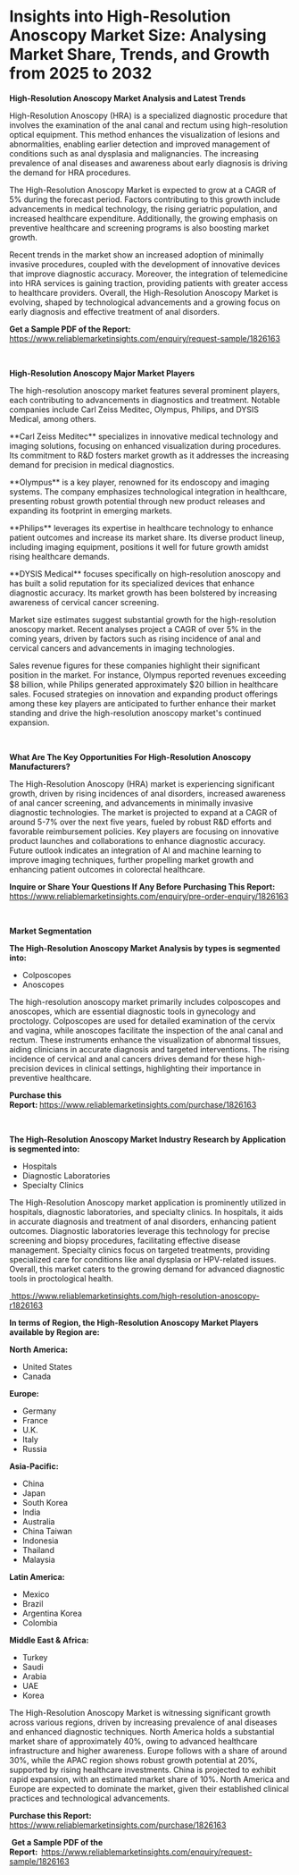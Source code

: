 <p><h1>Insights into High-Resolution Anoscopy Market Size: Analysing Market Share, Trends, and Growth from 2025 to 2032</h1></p><p><strong>High-Resolution Anoscopy Market Analysis and Latest Trends</strong></p>
<p><p>High-Resolution Anoscopy (HRA) is a specialized diagnostic procedure that involves the examination of the anal canal and rectum using high-resolution optical equipment. This method enhances the visualization of lesions and abnormalities, enabling earlier detection and improved management of conditions such as anal dysplasia and malignancies. The increasing prevalence of anal diseases and awareness about early diagnosis is driving the demand for HRA procedures.</p><p>The High-Resolution Anoscopy Market is expected to grow at a CAGR of 5% during the forecast period. Factors contributing to this growth include advancements in medical technology, the rising geriatric population, and increased healthcare expenditure. Additionally, the growing emphasis on preventive healthcare and screening programs is also boosting market growth. </p><p>Recent trends in the market show an increased adoption of minimally invasive procedures, coupled with the development of innovative devices that improve diagnostic accuracy. Moreover, the integration of telemedicine into HRA services is gaining traction, providing patients with greater access to healthcare providers. Overall, the High-Resolution Anoscopy Market is evolving, shaped by technological advancements and a growing focus on early diagnosis and effective treatment of anal disorders.</p></p>
<p><strong>Get a Sample PDF of the Report:&nbsp;</strong> <a href="https://www.reliablemarketinsights.com/enquiry/request-sample/1826163?utm_campaign=3295&utm_medium=2&utm_source=Github&utm_content=ia&utm_term=14042025&utm_id=high-resolution-anoscopy">https://www.reliablemarketinsights.com/enquiry/request-sample/1826163</a></p>
<p>&nbsp;</p>
<p><strong>High-Resolution Anoscopy Major Market Players</strong></p>
<p><p>The high-resolution anoscopy market features several prominent players, each contributing to advancements in diagnostics and treatment. Notable companies include Carl Zeiss Meditec, Olympus, Philips, and DYSIS Medical, among others.</p><p>**Carl Zeiss Meditec** specializes in innovative medical technology and imaging solutions, focusing on enhanced visualization during procedures. Its commitment to R&D fosters market growth as it addresses the increasing demand for precision in medical diagnostics.</p><p>**Olympus** is a key player, renowned for its endoscopy and imaging systems. The company emphasizes technological integration in healthcare, presenting robust growth potential through new product releases and expanding its footprint in emerging markets.</p><p>**Philips** leverages its expertise in healthcare technology to enhance patient outcomes and increase its market share. Its diverse product lineup, including imaging equipment, positions it well for future growth amidst rising healthcare demands.</p><p>**DYSIS Medical** focuses specifically on high-resolution anoscopy and has built a solid reputation for its specialized devices that enhance diagnostic accuracy. Its market growth has been bolstered by increasing awareness of cervical cancer screening.</p><p>Market size estimates suggest substantial growth for the high-resolution anoscopy market. Recent analyses project a CAGR of over 5% in the coming years, driven by factors such as rising incidence of anal and cervical cancers and advancements in imaging technologies.</p><p>Sales revenue figures for these companies highlight their significant position in the market. For instance, Olympus reported revenues exceeding $8 billion, while Philips generated approximately $20 billion in healthcare sales. Focused strategies on innovation and expanding product offerings among these key players are anticipated to further enhance their market standing and drive the high-resolution anoscopy market's continued expansion.</p></p>
<p>&nbsp;</p>
<p><strong>What Are The Key Opportunities For High-Resolution Anoscopy Manufacturers?</strong></p>
<p><p>The High-Resolution Anoscopy (HRA) market is experiencing significant growth, driven by rising incidences of anal disorders, increased awareness of anal cancer screening, and advancements in minimally invasive diagnostic technologies. The market is projected to expand at a CAGR of around 5-7% over the next five years, fueled by robust R&D efforts and favorable reimbursement policies. Key players are focusing on innovative product launches and collaborations to enhance diagnostic accuracy. Future outlook indicates an integration of AI and machine learning to improve imaging techniques, further propelling market growth and enhancing patient outcomes in colorectal healthcare.</p></p>
<p><strong>Inquire or Share Your Questions If Any Before Purchasing This Report:</strong> <a href="https://www.reliablemarketinsights.com/enquiry/pre-order-enquiry/1826163?utm_campaign=3295&utm_medium=2&utm_source=Github&utm_content=ia&utm_term=14042025&utm_id=high-resolution-anoscopy">https://www.reliablemarketinsights.com/enquiry/pre-order-enquiry/1826163</a></p>
<p>&nbsp;</p>
<p><strong>Market Segmentation</strong></p>
<p><strong>The High-Resolution Anoscopy Market Analysis by types is segmented into:</strong></p>
<p><ul><li>Colposcopes</li><li>Anoscopes</li></ul></p>
<p><p>The high-resolution anoscopy market primarily includes colposcopes and anoscopes, which are essential diagnostic tools in gynecology and proctology. Colposcopes are used for detailed examination of the cervix and vagina, while anoscopes facilitate the inspection of the anal canal and rectum. These instruments enhance the visualization of abnormal tissues, aiding clinicians in accurate diagnosis and targeted interventions. The rising incidence of cervical and anal cancers drives demand for these high-precision devices in clinical settings, highlighting their importance in preventive healthcare.</p></p>
<p><strong>Purchase this Report:&nbsp;</strong><a href="https://www.reliablemarketinsights.com/purchase/1826163?utm_campaign=3295&utm_medium=2&utm_source=Github&utm_content=ia&utm_term=14042025&utm_id=high-resolution-anoscopy">https://www.reliablemarketinsights.com/purchase/1826163</a></p>
<p>&nbsp;</p>
<p><strong>The High-Resolution Anoscopy Market Industry Research by Application is segmented into:</strong></p>
<p><ul><li>Hospitals</li><li>Diagnostic Laboratories</li><li>Specialty Clinics</li></ul></p>
<p><p>The High-Resolution Anoscopy market application is prominently utilized in hospitals, diagnostic laboratories, and specialty clinics. In hospitals, it aids in accurate diagnosis and treatment of anal disorders, enhancing patient outcomes. Diagnostic laboratories leverage this technology for precise screening and biopsy procedures, facilitating effective disease management. Specialty clinics focus on targeted treatments, providing specialized care for conditions like anal dysplasia or HPV-related issues. Overall, this market caters to the growing demand for advanced diagnostic tools in proctological health.</p></p>
<p><a href="https://www.reliablemarketinsights.com/high-resolution-anoscopy-r1826163?utm_campaign=3295&utm_medium=2&utm_source=Github&utm_content=ia&utm_term=14042025&utm_id=high-resolution-anoscopy">&nbsp;https://www.reliablemarketinsights.com/high-resolution-anoscopy-r1826163</a></p>
<p><strong>In terms of Region, the High-Resolution Anoscopy Market Players available by Region are:</strong></p>
<p>
    <p> <strong> North America: </strong>
        <ul>
            <li>United States</li>
            <li>Canada</li>
        </ul>
        </p> 
    <p> <strong> Europe: </strong>
        <ul>
            <li>Germany</li>
            <li>France</li>
            <li>U.K.</li>
            <li>Italy</li>
            <li>Russia</li>
        </ul>
        </p> 
    <p> <strong> Asia-Pacific: </strong>
        <ul>
            <li>China</li>
            <li>Japan</li>
            <li>South Korea</li>
            <li>India</li>
            <li>Australia</li>
            <li>China Taiwan</li>
            <li>Indonesia</li>
            <li>Thailand</li>
            <li>Malaysia</li>
        </ul>
        </p> 
    <p> <strong> Latin America: </strong>
        <ul>
            <li>Mexico</li>
            <li>Brazil</li>
            <li>Argentina Korea</li>
            <li>Colombia</li>
        </ul>
        </p> 
    <p> <strong> Middle East & Africa: </strong>
        <ul>
            <li>Turkey</li>
            <li>Saudi</li>
            <li>Arabia</li>
            <li>UAE</li>
            <li>Korea</li>
        </ul>
    </p>
    </p>
<p><p>The High-Resolution Anoscopy Market is witnessing significant growth across various regions, driven by increasing prevalence of anal diseases and enhanced diagnostic techniques. North America holds a substantial market share of approximately 40%, owing to advanced healthcare infrastructure and higher awareness. Europe follows with a share of around 30%, while the APAC region shows robust growth potential at 20%, supported by rising healthcare investments. China is projected to exhibit rapid expansion, with an estimated market share of 10%. North America and Europe are expected to dominate the market, given their established clinical practices and technological advancements.</p></p>
<p><strong>Purchase this Report: </strong><a href="https://www.reliablemarketinsights.com/purchase/1826163?utm_campaign=3295&utm_medium=2&utm_source=Github&utm_content=ia&utm_term=14042025&utm_id=high-resolution-anoscopy">https://www.reliablemarketinsights.com/purchase/1826163</a></p>
<p>&nbsp;<strong>Get a Sample PDF of the Report:&nbsp;&nbsp;</strong><a href="https://www.reliablemarketinsights.com/enquiry/request-sample/1826163?utm_campaign=3295&utm_medium=2&utm_source=Github&utm_content=ia&utm_term=14042025&utm_id=high-resolution-anoscopy">https://www.reliablemarketinsights.com/enquiry/request-sample/1826163</a></p>
<p><strong></strong></p>
<p><p></p><p></p><p></p></p>